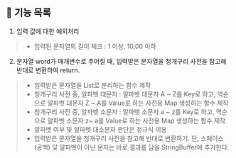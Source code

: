 ## 📝 기능 목록
1. 입력 값에 대한 예외처리
> - 입력된 문자열의 길이 체크 : 1 이상, 10,00 이하

2. 문자열 word가 매개변수로 주어질 때, 입력받은 문자열을 청개구리 사전을 참고해 반대로 변환하여 return.
> - 입력받은 문자열을 List로 분리하는 함수 제작
> - 청개구리 사전 중, 알파벳 대문자 : 알파벳 대문자 A ~ Z를 Key로 하고, 역순으로 알파벳 대문자 Z ~ A를 Value로 하는 사전용 Map 생성하는 함수 제작
> - 청개구리 사전 중, 알파벳 소문자 : 알파벳 소문자 a ~ z를 Key로 하고, 역순으로 알파벳 소문자 z~ a를 Value로 하는 사전용 Map 생성하는 함수 제작
> - 알파벳 여부 및 알파벳 대소문자 판단은 정규식 이용
> - 입력받은 문자열을 청개구리 사전을 참고해 반대로 변환하기. 단, 스페이스(공백) 및 알파벳이 아닌 문자는 바로 결과를 담을 StringBuffer에 추가한다.